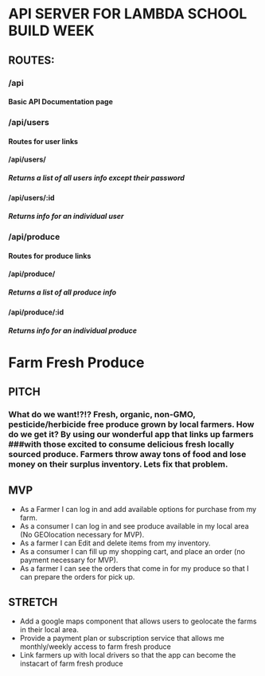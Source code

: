 # API SERVER FOR LAMBDA SCHOOL BUILD WEEK

## ROUTES:

### /api

#### Basic API Documentation page

### /api/users

#### Routes for user links

#### /api/users/

##### Returns a list of all users info except their password

#### /api/users/:id

##### Returns info for an individual user

### /api/produce

#### Routes for produce links

#### /api/produce/

##### Returns a list of all produce info

#### /api/produce/:id

##### Returns info for an individual produce


# Farm Fresh Produce

## PITCH

### What do we want!?!? Fresh, organic, non-GMO, pesticide/herbicide free produce grown by local farmers. How do we get it? By using our wonderful app that links up farmers ###with those excited to consume delicious fresh locally sourced produce. Farmers throw away tons of food and lose money on their surplus inventory. Lets fix that problem.

## MVP

- As a Farmer I can log in and add available options for purchase from my farm.
- As a consumer I can log in and see produce available in my local area (No GEOlocation necessary for MVP).
- As a farmer I can Edit and delete items from my inventory.
- As a consumer I can fill up my shopping cart, and place an order (no payment necessary for MVP).
- As a farmer I can see the orders that come in for my produce so that I can prepare the orders for pick up.

## STRETCH

- Add a google maps component that allows users to geolocate the farms in their local area.
- Provide a payment plan or subscription service that allows me monthly/weekly access to farm fresh produce
- Link farmers up with local drivers so that the app can become the instacart of farm fresh produce